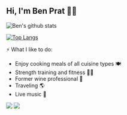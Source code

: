 ## Hi, I'm Ben Prat 🤙🏼


![Ben's github stats](https://github-readme-stats.vercel.app/api?username=benjaminprat&theme=onedark&show_icons=true)

[![Top Langs](https://github-readme-stats.vercel.app/api/top-langs/?username=benjaminprat&langs_count=8&count_private=true&layout=compact&theme=onedark)](https://github.com/benjaminprat/github-readme-stats)




⚡ What I like to do:
  *  Enjoy cooking meals of all cuisine types 🍽
  *  Strength training and fitness 🏋🏻
  *  Former wine professional  🍷
  *  Traveling 🌎 
  * Live music 🎤

[<img src="https://img.shields.io/badge/linkedin-%230077B5.svg?&style=for-the-badge&logo=linkedin&logoColor=white" />](https://www.linkedin.com/in/ben-prat-30430a201/) [<img src="https://img.shields.io/badge/Gmail-D14836?style=for-the-badge&logo=gmail&logoColor=white" />](mailto:bvprat@gmail.com)

